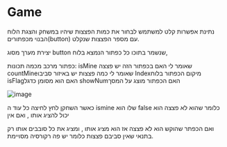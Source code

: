 # Game
נתינת אפשרות קלט למשתמש לבחור את כמות הפצצות שיהיו במשחק והצגת הלוח הבנוי מכפתורים(button)
עם מספר הפצצות שנקלט.

יצירת מערך מסוג button  שנשמר בתוכו כל כפתור הנמצא בלוח,

כפתור מרכב מכמה תכונות:
isMine שאומר לי האם בכפתור הזה יש פצצה 
countMineשאומר לי כמה פצצות יש באיזור סביבו
Indexמיקום הכפתור בלוח
isFlagהאם הוא מסומן כדגל 
showNumהאם הכפתור מוצג על המסך

![image](https://user-images.githubusercontent.com/89073905/150669315-b2baec2a-bb5e-400e-8853-d55f8e3a1bd0.png)

כאשר השחקן לחץ לחיצה כל עוד ה ismine  שלו הוא false  כלומר שהוא לא פצצה הוא יכול להציג אותו , ואם אין 

ואם הכפתר שהוקש הוא לא פצצה אז הוא מציג אותו , ומציג את כל סובבים אותו רק בתנאי שאין סביבם פצצות כלומר יש פה רקורסיה מסויימת.



